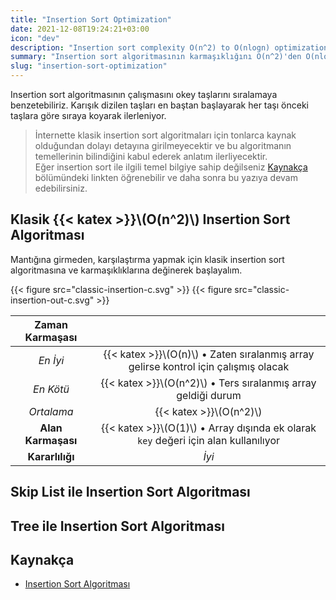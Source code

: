```yaml
---
title: "Insertion Sort Optimization"
date: 2021-12-08T19:24:21+03:00
icon: "dev"
description: "Insertion sort complexity O(n^2) to O(nlogn) optimization"
summary: "Insertion sort algoritmasının karmaşıklığını O(n^2)'den O(nlogn)'e nasıl optimize edilir?"
slug: "insertion-sort-optimization"
---
```


Insertion sort algoritmasının çalışmasını okey taşlarını sıralamaya benzetebiliriz.
Karışık dizilen taşları en baştan başlayarak her taşı önceki taşlara göre sıraya koyarak ilerleniyor.

> İnternette klasik insertion sort algoritmaları için tonlarca kaynak olduğundan dolayı detayına girilmeyecektir ve bu algoritmanın temellerinin bilindiğini kabul ederek anlatım ilerliyecektir.\
> Eğer insertion sort ile ilgili temel bilgiye sahip değilseniz [Kaynakça](#karnakça) bölümündeki linkten öğrenebilir ve daha sonra bu yazıya devam edebilirsiniz.

## Klasik {{< katex >}}\\(O(n^2)\\) Insertion Sort Algoritması

Mantığına girmeden, karşılaştırma yapmak için klasik insertion sort algoritmasına ve karmaşıklıklarına değinerek başlayalım.

{{< figure src="classic-insertion-c.svg" >}}
{{< figure src="classic-insertion-out-c.svg" >}}


| **Zaman Karmaşası** |                           |
|:-------------------:|:-------------------------:|
|      *En İyi*       |  {{< katex >}}\\(O(n)\\) &bull; Zaten sıralanmış array gelirse kontrol için çalışmış olacak  |
|      *En Kötü*      | {{< katex >}}\\(O(n^2)\\) &bull; Ters sıralanmış array geldiği durum |
|      *Ortalama*     | {{< katex >}}\\(O(n^2)\\) |
| **Alan Karmaşası**  |  {{< katex >}}\\(O(1)\\) &bull; Array dışında ek olarak `key` değeri için alan kullanılıyor |
|   **Kararlılığı**   |           *İyi*           |



## Skip List ile Insertion Sort Algoritması

## Tree ile Insertion Sort Algoritması

## Kaynakça
- [Insertion Sort Algoritması](https://www.programiz.com/dsa/insertion-sort)

